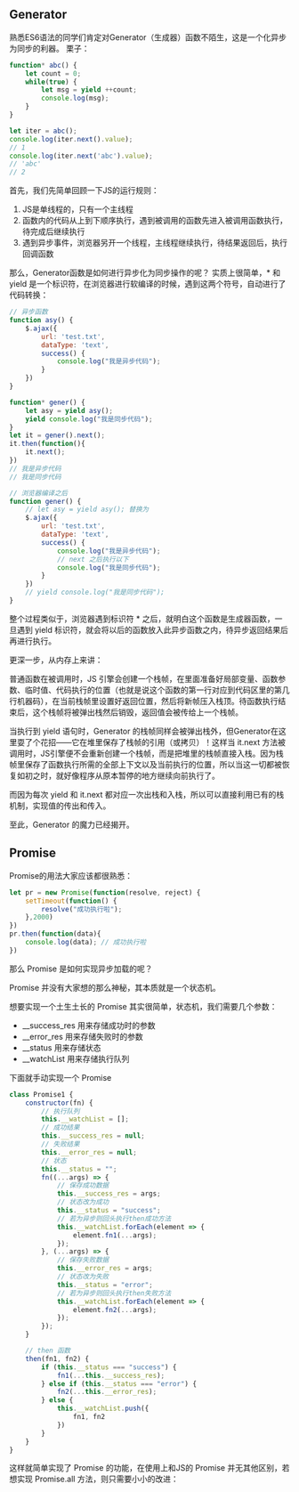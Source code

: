 ## Generator
熟悉ES6语法的同学们肯定对Generator（生成器）函数不陌生，这是一个化异步为同步的利器。
栗子：
```javaScript
function* abc() {
    let count = 0;
    while(true) {
        let msg = yield ++count;
        console.log(msg);
    }
}

let iter = abc();
console.log(iter.next().value);
// 1
console.log(iter.next('abc').value);
// 'abc'
// 2
```

首先，我们先简单回顾一下JS的运行规则：
1. JS是单线程的，只有一个主线程
2. 函数内的代码从上到下顺序执行，遇到被调用的函数先进入被调用函数执行，待完成后继续执行
3. 遇到异步事件，浏览器另开一个线程，主线程继续执行，待结果返回后，执行回调函数

那么，Generator函数是如何进行异步化为同步操作的呢？
实质上很简单，* 和 yield 是一个标识符，在浏览器进行软编译的时候，遇到这两个符号，自动进行了代码转换：
```javaScript
// 异步函数
function asy() {
	$.ajax({
		url: 'test.txt',
		dataType: 'text',
		success() {
			console.log("我是异步代码");
		}
	})
}

function* gener() {
	let asy = yield asy();
	yield console.log("我是同步代码");
}
let it = gener().next();
it.then(function(){
	it.next();
})
// 我是异步代码
// 我是同步代码
```

```javaScript
// 浏览器编译之后
function gener() {
	// let asy = yield asy(); 替换为
	$.ajax({
		url: 'test.txt',
		dataType: 'text',
		success() {
			console.log("我是异步代码");
			// next 之后执行以下
			console.log("我是同步代码");
		}
	})
	// yield console.log("我是同步代码");
}
```
整个过程类似于，浏览器遇到标识符 * 之后，就明白这个函数是生成器函数，一旦遇到 yield 标识符，就会将以后的函数放入此异步函数之内，待异步返回结果后再进行执行。

更深一步，从内存上来讲：

普通函数在被调用时，JS 引擎会创建一个栈帧，在里面准备好局部变量、函数参数、临时值、代码执行的位置（也就是说这个函数的第一行对应到代码区里的第几行机器码），在当前栈帧里设置好返回位置，然后将新帧压入栈顶。待函数执行结束后，这个栈帧将被弹出栈然后销毁，返回值会被传给上一个栈帧。

当执行到 yield 语句时，Generator 的栈帧同样会被弹出栈外，但Generator在这里耍了个花招——它在堆里保存了栈帧的引用（或拷贝）！这样当 it.next 方法被调用时，JS引擎便不会重新创建一个栈帧，而是把堆里的栈帧直接入栈。因为栈帧里保存了函数执行所需的全部上下文以及当前执行的位置，所以当这一切都被恢复如初之时，就好像程序从原本暂停的地方继续向前执行了。

而因为每次 yield 和 it.next 都对应一次出栈和入栈，所以可以直接利用已有的栈机制，实现值的传出和传入。

至此，Generator 的魔力已经揭开。

## Promise

Promise的用法大家应该都很熟悉：
```javaScript
let pr = new Promise(function(resolve, reject) {
	setTimeout(function() {
		resolve("成功执行啦");
	},2000)
})
pr.then(function(data){
	console.log(data); // 成功执行啦
})
```

那么 Promise 是如何实现异步加载的呢？

Promise 并没有大家想的那么神秘，其本质就是一个状态机。

想要实现一个土生土长的 Promise 其实很简单，状态机，我们需要几个参数：
- __success_res  用来存储成功时的参数
- __error_res  用来存储失败时的参数
- __status  用来存储状态
- __watchList  用来存储执行队列

下面就手动实现一个 Promise 
```javaScript
class Promise1 {
    constructor(fn) {
        // 执行队列
        this.__watchList = [];
        // 成功结果
        this.__success_res = null;
        // 失败结果
        this.__error_res = null;
        // 状态
        this.__status = "";
        fn((...args) => {
        	// 保存成功数据
            this.__success_res = args;
            // 状态改为成功
            this.__status = "success";
            // 若为异步则回头执行then成功方法
            this.__watchList.forEach(element => {
                element.fn1(...args);
            });
        }, (...args) => {
        	// 保存失败数据
            this.__error_res = args;
            // 状态改为失败
            this.__status = "error";
            // 若为异步则回头执行then失败方法
            this.__watchList.forEach(element => {
                element.fn2(...args);
            });
        });
    }

    // then 函数
    then(fn1, fn2) {
        if (this.__status === "success") {
            fn1(...this.__success_res);
        } else if (this.__status === "error") {
            fn2(...this.__error_res);
        } else {
            this.__watchList.push({
                fn1, fn2
            })
        }
    }
}
```

这样就简单实现了 Promise 的功能，在使用上和JS的 Promise 并无其他区别，若想实现 Promise.all 方法，则只需要小小的改进：

```javaScript
```
